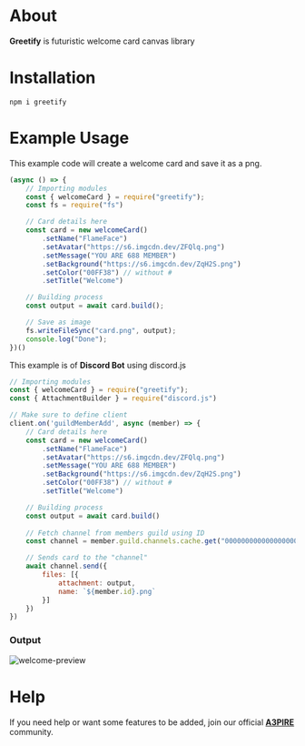# **About**
**Greetify** is futuristic welcome card canvas library

# **Installation**
```
npm i greetify
```

# **Example Usage**
This example code will create a welcome card and save it as a png.
```js
(async () => {
    // Importing modules
    const { welcomeCard } = require("greetify");
    const fs = require("fs")

    // Card details here
    const card = new welcomeCard()
        .setName("FlameFace")
        .setAvatar("https://s6.imgcdn.dev/ZFQlq.png")
        .setMessage("YOU ARE 688 MEMBER")
        .setBackground("https://s6.imgcdn.dev/ZqH2S.png")
        .setColor("00FF38") // without #
        .setTitle("Welcome")

    // Building process  
    const output = await card.build();

    // Save as image
    fs.writeFileSync("card.png", output);
    console.log("Done");
})()
```

This example is of **Discord Bot** using discord.js
```js
// Importing modules
const { welcomeCard } = require("greetify");
const { AttachmentBuilder } = require("discord.js")

// Make sure to define client
client.on('guildMemberAdd', async (member) => {
    // Card details here
    const card = new welcomeCard()
        .setName("FlameFace")
        .setAvatar("https://s6.imgcdn.dev/ZFQlq.png")
        .setMessage("YOU ARE 688 MEMBER")
        .setBackground("https://s6.imgcdn.dev/ZqH2S.png")
        .setColor("00FF38") // without #
        .setTitle("Welcome")

    // Building process    
    const output = await card.build()
    
    // Fetch channel from members guild using ID
    const channel = member.guild.channels.cache.get("0000000000000000000");

    // Sends card to the "channel"
    await channel.send({
        files: [{
            attachment: output,
            name: `${member.id}.png`
        }]
    })
})
```

### **Output**
![welcome-preview](https://s6.imgcdn.dev/ZFifB.png)

# **Help**
If you need help or want some features to be added, join our official **[A3PIRE](https://discord.gg/qDysF95NWh)** community.